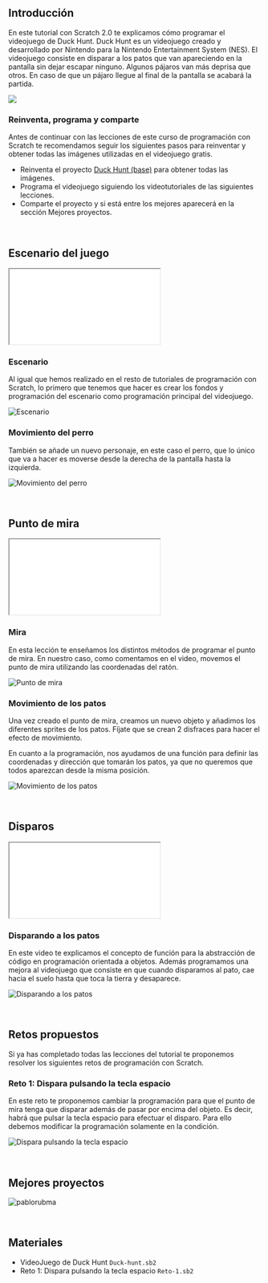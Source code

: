 ## Introducción

En este tutorial con Scratch 2.0 te explicamos cómo programar el videojuego de Duck Hunt. Duck Hunt es un videojuego creado y desarrollado por Nintendo para la Nintendo Entertainment System (NES). El videojuego consiste en disparar a los patos que van apareciendo en la pantalla sin dejar escapar ninguno. Algunos pájaros van más deprisa que otros. En caso de que un pájaro llegue al final de la pantalla se acabará la partida.

![](img/preview.gif)

### Reinventa, programa y comparte

Antes de continuar con las lecciones de este curso de programación con Scratch te recomendamos seguir los siguientes pasos para reinventar y obtener todas las imágenes utilizadas en el videojuego gratis.

- Reinventa el proyecto [Duck Hunt (base)](https://scratch.mit.edu/projects/147152758/editor) para obtener todas las imágenes.
- Programa el videojuego siguiendo los videotutoriales de las siguientes lecciones.
- Comparte el proyecto y si está entre los mejores aparecerá en la sección Mejores proyectos.



<br />



## Escenario del juego

<div class="iframe">
  <iframe src="//www.youtube.com/embed/wUIJIWI6WsU" allowfullscreen></iframe>
</div>

### Escenario

Al igual que hemos realizado en el resto de tutoriales de programación con Scratch, lo primero que tenemos que hacer es crear los fondos y programación del escenario como programación principal del videojuego.

![](img/escenario.jpg "Escenario")

### Movimiento del perro

También se añade un nuevo personaje, en este caso el perro, que lo único que va a hacer es moverse desde la derecha de la pantalla hasta la izquierda.

![](img/perro.jpg "Movimiento del perro")



<br />



## Punto de mira

<div class="iframe">
  <iframe src="//www.youtube.com/embed/XUFgF33qhX0" allowfullscreen></iframe>
</div>

### Mira

En esta lección te enseñamos los distintos métodos de programar el punto de mira. En nuestro caso, como comentamos en el video, movemos el punto de mira utilizando las coordenadas del ratón.

![](img/mira.jpg "Punto de mira")

### Movimiento de los patos

Una vez creado el punto de mira, creamos un nuevo objeto y añadimos los diferentes sprites de los patos. Fíjate que se crean 2 disfraces para hacer el efecto de movimiento.

En cuanto a la programación, nos ayudamos de una función para definir las coordenadas y dirección que tomarán los patos, ya que no queremos que todos aparezcan desde la misma posición.

![](img/patos.jpg "Movimiento de los patos")



<br />



## Disparos

<div class="iframe">
  <iframe src="//www.youtube.com/embed/zz0DTHV0XBE" allowfullscreen></iframe>
</div>

### Disparando a los patos

En este video te explicamos el concepto de función para la abstracción de código en programación orientada a objetos. Además programamos una mejora al videojuego que consiste en que cuando disparamos al pato, cae hacia el suelo hasta que toca la tierra y desaparece.

![](img/disparar.jpg "Disparando a los patos")



<br />



## Retos propuestos

Si ya has completado todas las lecciones del tutorial te proponemos resolver los siguientes retos de programación con Scratch.

### Reto 1: Dispara pulsando la tecla espacio

En este reto te proponemos cambiar la programación para que el punto de mira tenga que disparar además de pasar por encima del objeto. Es decir, habrá que pulsar la tecla espacio para efectuar el disparo. Para ello debemos modificar la programación solamente en la condición.

![](img/reto-1.jpg "Dispara pulsando la tecla espacio")



<br />



## Mejores proyectos

![](img/proyecto-pablorubma.gif "pablorubma")



<br />



## Materiales

- VideoJuego de Duck Hunt `Duck-hunt.sb2`
- Reto 1: Dispara pulsando la tecla espacio `Reto-1.sb2`

